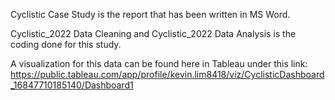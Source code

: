 Cyclistic Case Study is the report that has been written in MS Word.

Cyclistic_2022 Data Cleaning and Cyclistic_2022 Data Analysis is the coding done for this study.

A visualization for this data can be found here in Tableau under this link:
https://public.tableau.com/app/profile/kevin.lim8418/viz/CyclisticDashboard_16847710185140/Dashboard1
